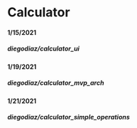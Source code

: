 # Calculator

#### 1/15/2021

##### diegodiaz/calculator_ui

#### 1/19/2021

##### diegodiaz/calculator_mvp_arch

#### 1/21/2021

##### diegodiaz/calculator_simple_operations

